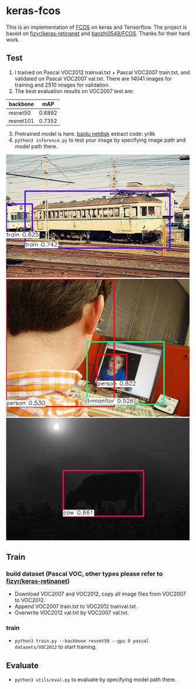 # keras-fcos
This is an implementation of [FCOS](https://arxiv.org/abs/1904.01355) on keras and Tensorflow. The project is based on [fizyr/keras-retinanet](https://github.com/fizyr/keras-retinanet)
and [tianzhi0549/FCOS](https://github.com/tianzhi0549/FCOS). 
Thanks for their hard work. 
## Test
1. I trained on Pascal VOC2012 trainval.txt + Pascal VOC2007 train.txt, and validated on Pascal VOC2007 val.txt. There are 14041 images for training and 2510 images for validation.
2. The best evaluation results on VOC2007 test are: 

| backbone | mAP |
| ---- | ---- |
| resnet50 | 0.6892 | 
| resnet101 | 0.7352 |

3. Pretrained model is here. [baidu netdisk](https://pan.baidu.com/s/1Gq3CGPltUumd3JwaCagbGg) extract code: yr8k     
4. `python3 inference.py` to test your image by specifying image path and model path there. 

![image1](test/005360.jpg) 
![image2](test/2012_000949.jpg)
![image3](test/2010_003345.jpg)


## Train
### build dataset (Pascal VOC, other types please refer to [fizyr/keras-retinanet](https://github.com/fizyr/keras-retinanet))
* Download VOC2007 and VOC2012, copy all image files from VOC2007 to VOC2012.
* Append VOC2007 train.txt to VOC2012 trainval.txt.
* Overwrite VOC2012 val.txt by VOC2007 val.txt.
### train
* `python3 train.py --backbone resnet50 --gpu 0 pascal datasets/VOC2012` to start training.
## Evaluate
* `python3 utils/eval.py` to evaluate by specifying model path there.
